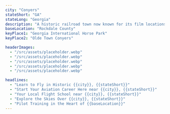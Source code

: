 ```yaml
---
city: "Conyers"
stateShort: "GA"
stateLong: "Georgia"
description: "A historic railroad town now known for its film locations, equestrian center, and charming Olde Town."
baseLocation: "Rockdale County"
keyPlace1: "Georgia International Horse Park"
keyPlace2: "Olde Town Conyers"

headerImages:
  - "/src/assets/placeholder.webp"
  - "/src/assets/placeholder.webp"
  - "/src/assets/placeholder.webp"
  - "/src/assets/placeholder.webp"
  - "/src/assets/placeholder.webp"

headlines:
  - "Learn to Fly in Historic {{city}}, {{stateShort}}"
  - "Start Your Aviation Career Here near {{city}}, {{stateShort}}"
  - "Your Local Flight School near {{city}}, {{stateShort}}"
  - "Explore the Skies Over {{city}}, {{stateShort}}"
  - "Pilot Training in the Heart of {{baseLocation}}"
---
```

